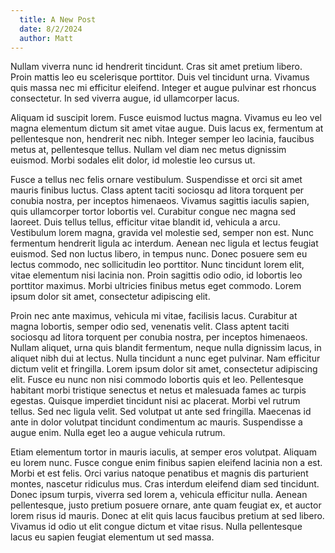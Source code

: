 ```yaml
---
  title: A New Post
  date: 8/2/2024
  author: Matt
---
```


Nullam viverra nunc id hendrerit tincidunt. Cras sit amet pretium libero. Proin mattis leo eu scelerisque porttitor. Duis vel tincidunt urna. Vivamus quis massa nec mi efficitur eleifend. Integer et augue pulvinar est rhoncus consectetur. In sed viverra augue, id ullamcorper lacus.

Aliquam id suscipit lorem. Fusce euismod luctus magna. Vivamus eu leo vel magna elementum dictum sit amet vitae augue. Duis lacus ex, fermentum at pellentesque non, hendrerit nec nibh. Integer semper leo lacinia, faucibus metus at, pellentesque tellus. Nullam vel diam nec metus dignissim euismod. Morbi sodales elit dolor, id molestie leo cursus ut.

Fusce a tellus nec felis ornare vestibulum. Suspendisse et orci sit amet mauris finibus luctus. Class aptent taciti sociosqu ad litora torquent per conubia nostra, per inceptos himenaeos. Vivamus sagittis iaculis sapien, quis ullamcorper tortor lobortis vel. Curabitur congue nec magna sed laoreet. Duis tellus tellus, efficitur vitae blandit id, vehicula a arcu. Vestibulum lorem magna, gravida vel molestie sed, semper non est. Nunc fermentum hendrerit ligula ac interdum. Aenean nec ligula et lectus feugiat euismod. Sed non luctus libero, in tempus nunc. Donec posuere sem eu lectus commodo, nec sollicitudin leo porttitor. Nunc tincidunt lorem elit, vitae elementum nisi lacinia non. Proin sagittis odio odio, id lobortis leo porttitor maximus. Morbi ultricies finibus metus eget commodo. Lorem ipsum dolor sit amet, consectetur adipiscing elit.

Proin nec ante maximus, vehicula mi vitae, facilisis lacus. Curabitur at magna lobortis, semper odio sed, venenatis velit. Class aptent taciti sociosqu ad litora torquent per conubia nostra, per inceptos himenaeos. Nullam aliquet, urna quis blandit fermentum, neque nulla dignissim lacus, in aliquet nibh dui at lectus. Nulla tincidunt a nunc eget pulvinar. Nam efficitur dictum velit et fringilla. Lorem ipsum dolor sit amet, consectetur adipiscing elit. Fusce eu nunc non nisi commodo lobortis quis et leo. Pellentesque habitant morbi tristique senectus et netus et malesuada fames ac turpis egestas. Quisque imperdiet tincidunt nisi ac placerat. Morbi vel rutrum tellus. Sed nec ligula velit. Sed volutpat ut ante sed fringilla. Maecenas id ante in dolor volutpat tincidunt condimentum ac mauris. Suspendisse a augue enim. Nulla eget leo a augue vehicula rutrum.

Etiam elementum tortor in mauris iaculis, at semper eros volutpat. Aliquam eu lorem nunc. Fusce congue enim finibus sapien eleifend lacinia non a est. Morbi et est felis. Orci varius natoque penatibus et magnis dis parturient montes, nascetur ridiculus mus. Cras interdum eleifend diam sed tincidunt. Donec ipsum turpis, viverra sed lorem a, vehicula efficitur nulla. Aenean pellentesque, justo pretium posuere ornare, ante quam feugiat ex, et auctor lorem risus id mauris. Donec at elit quis lacus faucibus pretium at sed libero. Vivamus id odio ut elit congue dictum et vitae risus. Nulla pellentesque lacus eu sapien feugiat elementum ut sed massa.
